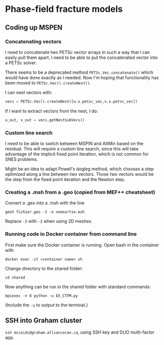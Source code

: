 # Phase-field fracture models

## Coding up MSPEN

### Concatenating vectors

I need to concatenate two PETSc vector arrays in such a way that I can easily pull them apart.
I need to be able to put the concatenated vector into a PETSc solver.

There seems to be a deprecated method `PETSc.Vec.concatenate()` which would have done exactly as I needed.
Now I'm hoping that functionality has been moved to `PETSc.Vec().createNest()`.

I can nest vectors with:
```python
vecs = PETSc.Vec().createNest([u.x.petsc_vec,v.x.petsc_vec])
```
If I want to extract vectors from the nest, I do:
```python
u_out, v_out = vecs.getNestSubVecs()
```

### Custom line search

I need to be able to switch between MSPIN and AltMin based on the residual.
This will require a custom line search, since this will take advantage of the implicit fixed point iteration,
which is not common for SNES problems.

Might be an idea to adapt Powell's dogleg method, which chooses a step optimized along a line between two vectors.
Those two vectors would be the step from the fixed point iteration and the Newton step.

### Creating a .msh from a .geo (copied from MEF++ cheatsheet)

Convert a .geo into a .msh with the line
```
gmsh fichier.geo -3 -o nomsortie.msh
```
Replace `-3` with `-2` when using 2D meshes.

### Running code in Docker container from command line

First make sure the Docker container is running.
Open bash in the container with
```
docker exec -it <container name> sh
```
Change directory to the shared folder:
```
cd shared
```
Now anything can be run in the shared folder with standard commands:
```
mpiexec -n 8 python -u EX_CTFM.py
```
(Include the `-u` to output to the terminal.)

## SSH into Graham cluster

`ssh mccoidc@graham.alliancecan.ca`, using SSH key and DUO multi-factor app.